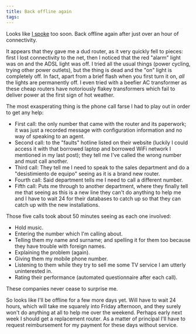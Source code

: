 ```yaml
---
title: Back offline again
tags: 
---
```


Looks like [I spoke](/blog/back-online-after-over-three-weeks) too soon. Back offline again after just over an hour of connectivity.

It appears that they gave me a dud router, as it very quickly fell to pieces: first I lost connectivity to the net, then I noticed that the red "alarm" light was on and the ADSL light was off. I tried all the usual things (power cycling, trying other power outlets), but the thing is dead and the "on" light is completely off. In fact, apart from a brief flash when you first turn it on, *all* the lights are permanently off. I even tried with a beefier AC transformer as these cheap routers have notoriously flakey transformers which fail to deliver power at the first sign of hot weather.

The most exasperating thing is the phone call farse I had to play out in order to get any help:

-   First call: the only number that came with the router and its paperwork; it was just a recorded message with configuration information and no way of speaking to an agent.
-   Second call: to the "faults" hotline listed on their website (luckily I could access it with that borrowed laptop and borrowed WiFi network I mentioned in my last post); they tell me I've called the wrong number and must call another.
-   Third call: They tell me I need to speak to the sales department and do a "desistimiento de equipo" seeing as it is a brand new router.
-   Fourth call: Said department tells me I need to call a different number.
-   Fifth call: Puts me through to another department, where they finally tell me that seeing as this is a new line they can't do anything to help me and I have to wait 24 for their databases to catch up so that they can catch up with the new installations.

Those five calls took about 50 minutes seeing as each one involved:

-   Hold music.
-   Entering the number which I'm calling about.
-   Telling them my name and surname; and spelling it for them too because they have trouble with foreign names.
-   Explaining the problem (again).
-   Giving them my mobile phone number.
-   Listening to them while they try to sell me some TV service I am utterly uninterested in.
-   Rating their performance (automated questionnaire after each call).

These companies never cease to surprise me.

So looks like I'll be offline for a few more days yet. Will have to wait 24 hours, which will take me squarely into Friday afternoon, and they surely won't do anything at all to help me over the weekend. Perhaps early next week I should get a replacement router. As a matter of principal I'll have to request reimbursement for my payment for these days without service.

